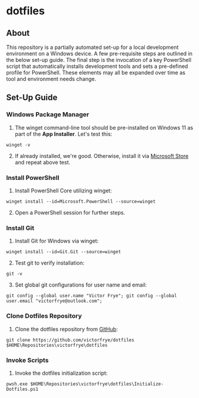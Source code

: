 # dotfiles

## About
This repository is a partially automated set-up for a local development environment on a Windows device. A few pre-requisite steps are outlined in the below set-up guide. The final step is the invocation of a key PowerShell script that automatically installs development tools and sets a pre-defined profile for PowerShell. These elements may all be expanded over time as tool and environment needs change.

## Set-Up Guide

### Windows Package Manager
1. The winget command-line tool should be pre-installed on Windows 11 as part of the **App Installer**. Let's test this:
```
winget -v
```
2. If already installed, we're good. Otherwise, install it via [Microsoft Store](https://learn.microsoft.com/en-us/windows/package-manager/winget/#install-winget) and repeat above test.

### Install PowerShell
1. Install PowerShell Core utilizing winget:
```
winget install --id=Microsoft.PowerShell --source=winget
```
2. Open a PowerShell session for further steps.

### Install Git
1. Install Git for Windows via
winget:
```
winget install --id=Git.Git --source=winget
```
2. Test git to verify installation:
```
git -v
```
3. Set global git configurations for user name and email:
```
git config --global user.name "Victor Frye"; git config --global user.email "victorfrye@outlook.com";
```
### Clone Dotfiles Repository
1. Clone the dotfiles repository from [GitHub](https://github.com/victorfrye/dotfiles):
```
git clone https://github.com/victorfrye/dotfiles $HOME\Repositories\victorfrye\dotfiles
```

### Invoke Scripts
1. Invoke the dotfiles initialization script:
```
pwsh.exe $HOME\Repositories\victorfrye\dotfiles\Initialize-Dotfiles.ps1
```